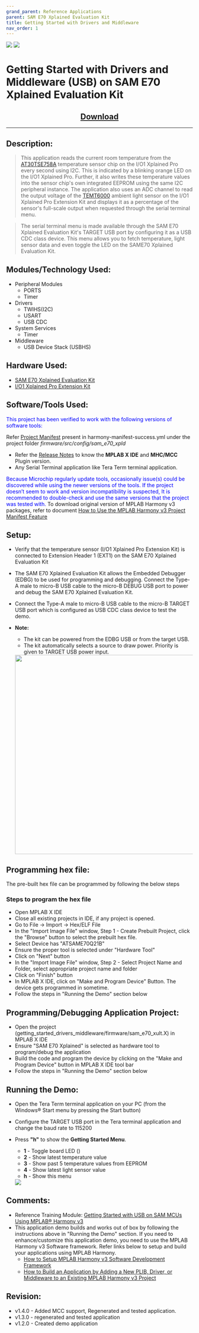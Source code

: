 ```yaml
---
grand_parent: Reference Applications
parent: SAM E70 Xplained Evaluation Kit
title: Getting Started with Drivers and Middleware
nav_order: 1
---
```

<img src = "images/microchip_logo.png">
<img src = "images/microchip_mplab_harmony_logo_small.png">

# Getting Started with Drivers and Middleware (USB) on SAM E70 Xplained Evaluation Kit
<h2 align="center"> <a href="https://github.com/Microchip-MPLAB-Harmony/reference_apps/releases/latest/download/getting_started_drivers_middleware.zip" > Download </a> </h2>


-----
## Description:

> This application reads the current room temperature from the [AT30TSE758A](https://www.microchip.com/wwwproducts/en/AT30TSE758A) temperature sensor chip on the I/O1 Xplained Pro every second using I2C. This is indicated by a blinking orange LED on the I/O1 Xplained Pro. Further, it also writes these temperature values into the sensor chip's own integrated EEPROM using the same I2C peripheral instance. The application also uses an ADC channel to read the output voltage of the [TEMT6000](https://www.vishay.com/docs/81579/temt6000.pdf) ambient light sensor on the I/O1 Xplained Pro Extension Kit and displays it as a percentage of the sensor's full-scale output when requested through the serial terminal menu.

> The serial terminal menu is made available through the SAM E70 Xplained Evaluation Kit's TARGET USB port by configuring it as a USB CDC class device. This menu allows you to fetch temperature, light sensor data and even toggle the LED on the SAME70 Xplained Evaluation Kit.

## Modules/Technology Used:
- Peripheral Modules  
	- PORTS
	- Timer
- Drivers
	- TWIHS(I2C)
	- USART
	- USB CDC
- System Services
	- Timer
- Middleware
	- USB Device Stack (USBHS)

## Hardware Used:

- [SAM E70 Xplained Evaluation Kit](https://www.microchip.com/DevelopmentTools/ProductDetails/PartNO/ATSAME70-XPLD)
- [I/O1 Xplained Pro Extension Kit](https://www.microchip.com/Developmenttools/ProductDetails/ATIO1-XPRO)

## Software/Tools Used:
<span style="color:blue"> This project has been verified to work with the following versions of software tools:</span>  

Refer [Project Manifest](./firmware/src/config/sam_e70_xpld/harmony-manifest-success.yml) present in harmony-manifest-success.yml under the project folder *firmware/src/config/sam_e70_xpld*  
- Refer the [Release Notes](../../../release_notes.md#development-tools) to know the **MPLAB X IDE** and **MHC/MCC** Plugin version.  
- Any Serial Terminal application like Tera Term terminal application.

<span style="color:blue"> Because Microchip regularly update tools, occasionally issue(s) could be discovered while using the newer versions of the tools. If the project doesn’t seem to work and version incompatibility is suspected, It is recommended to double-check and use the same versions that the project was tested with. </span> To download original version of MPLAB Harmony v3 packages, refer to document [How to Use the MPLAB Harmony v3 Project Manifest Feature](https://ww1.microchip.com/downloads/en/DeviceDoc/How-to-Use-the-MPLAB-Harmony-v3-Project-Manifest-Feature-DS90003305.pdf)

## Setup:
- Verify that the temperature sensor (I/O1 Xplained Pro Extension Kit) is connected to Extension Header 1 (EXT1) on the SAM E70 Xplained Evaluation Kit
- The SAM E70 Xplained Evaluation Kit allows the Embedded Debugger (EDBG) to be used for programming and debugging. Connect the Type-A male to micro-B USB cable to the
  micro-B DEBUG USB port to power and debug the SAM E70 Xplained Evaluation Kit.
- Connect the Type-A male to micro-B USB cable to the
  micro-B TARGET USB port which is configured as USB CDC class device to test the demo.
- **Note:**
    - The kit can be powered from the EDBG USB or from the target USB.
    - The kit automatically selects a source to draw power. Priority is given to TARGET USB power input.

	<img src = "images/hardware_setup.png" width="750" height="538" align="middle">

## Programming hex file:
The pre-built hex file can be programmed by following the below steps

### Steps to program the hex file
- Open MPLAB X IDE
- Close all existing projects in IDE, if any project is opened.
- Go to File -> Import -> Hex/ELF File
- In the "Import Image File" window, Step 1 - Create Prebuilt Project, click the "Browse" button to select the prebuilt hex file.
- Select Device has "ATSAME70Q21B"
- Ensure the proper tool is selected under "Hardware Tool"
- Click on "Next" button
- In the "Import Image File" window, Step 2 - Select Project Name and Folder, select appropriate project name and folder
- Click on "Finish" button
- In MPLAB X IDE, click on "Make and Program Device" Button. The device gets programmed in sometime.
- Follow the steps in "Running the Demo" section below

## Programming/Debugging Application Project:
- Open the project (getting_started_drivers_middleware/firmware/sam_e70_xult.X) in MPLAB X IDE
- Ensure "SAM E70 Xplained" is selected as hardware tool to program/debug the application
- Build the code and program the device by clicking on the "Make and Program Device" button in MPLAB X IDE tool bar
- Follow the steps in "Running the Demo" section below

## Running the Demo:
- Open the Tera Term terminal application on your PC (from the Windows® Start menu by pressing the Start button)
- Configure the TARGET USB port in the Tera terminal application and change the baud rate to 115200
- Press **"h"** to show the **Getting Started Menu**.
    - **1** - Toggle board LED ()
    - **2** - Show latest temperature value
    - **3** - Show past 5 temperature values from EEPROM
    - **4** - Show latest light sensor value
    - **h** - Show this menu

    <img src = "images/result1.png" >



## Comments:
- Reference Training Module: [Getting Started with USB on SAM MCUs Using MPLAB® Harmony v3](https://microchipdeveloper.com/harmony3:usb-getting-started-training-module)
- This application demo builds and works out of box by following the instructions above in "Running the Demo" section. If you need to enhance/customize this application demo, you need to use the MPLAB Harmony v3 Software framework. Refer links below to setup and build your applications using MPLAB Harmony.
	- [How to Setup MPLAB Harmony v3 Software Development Framework](https://www.microchip.com/mymicrochip/filehandler.aspx?ddocname=en1000821)
	- [How to Build an Application by Adding a New PLIB, Driver, or Middleware to an Existing MPLAB Harmony v3 Project](http://ww1.microchip.com/downloads/en/DeviceDoc/How_to_Build_Application_Adding_PLIB_%20Driver_or_Middleware%20_to_MPLAB_Harmony_v3Project_DS90003253A.pdf)  


## Revision:
- v1.4.0 - Added MCC support, Regenerated and tested application.
- v1.3.0 - regenerated and tested application
- v1.2.0 - Created demo application
